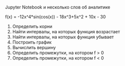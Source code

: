 Jupyter Notebook и несколько слов об аналитике


f(x) = -12x^4*sin(cos(x)) - 18x^3+5x^2 + 10x - 30


1. Определить корни
2. Найти интервалы, на которых функция возрастает
3. Найти интервалы, на которых функция убывает
4. Построить график
5. Вычислить вершину
6. Определить промежутки, на котором f > 0
7. Определить промежутки, на котором f < 0
